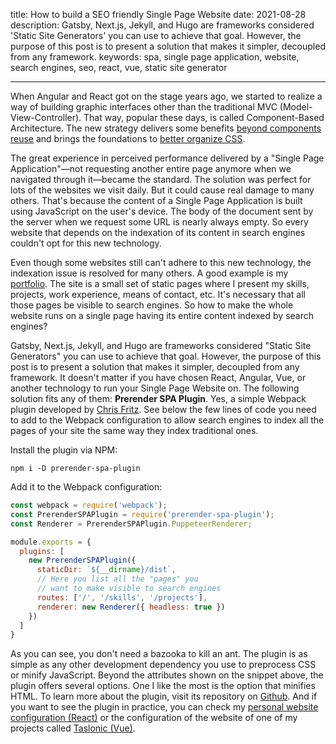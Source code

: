 title: How to build a SEO friendly Single Page Website
date: 2021-08-28
description: Gatsby, Next.js, Jekyll, and Hugo are frameworks considered 'Static Site Generators' you can use to achieve that goal. However, the purpose of this post is to present a solution that makes it simpler, decoupled from any framework.
keywords: spa, single page application, website, search engines, seo, react, vue, static site generator

---

When Angular and React got on the stage years ago, we started to realize a way of building graphic interfaces other than the traditional MVC (Model-View-Controller). That way, popular these days, is called Component-Based Architecture. The new strategy delivers some benefits [beyond components reuse](https://medium.com/hackernoon/components-beyond-reuse-6cef6848a748) and brings the foundations to [better organize CSS](https://rafaelcamargo.com/blog/bottles-and-principles-how-to-better-organize-css).

The great experience in perceived performance delivered by a "Single Page Application"—not requesting another entire page anymore when we navigated through it—became the standard. The solution was perfect for lots of the websites we visit daily. But it could cause real damage to many others. That's because the content of a Single Page Application is built using JavaScript on the user's device. The body of the document sent by the server when we request some URL is nearly always empty. So every website that depends on the indexation of its content in search engines couldn't opt for this new technology.

Even though some websites still can't adhere to this new technology, the indexation issue is resolved for many others. A good example is my [portfolio](https://rafaelcamargo.com). The site is a small set of static pages where I present my skills, projects, work experience, means of contact, etc. It's necessary that all those pages be visible to search engines. So how to make the whole website runs on a single page having its entire content indexed by search engines?

Gatsby, Next.js, Jekyll, and Hugo are frameworks considered "Static Site Generators" you can use to achieve that goal. However, the purpose of this post is to present a solution that makes it simpler, decoupled from any framework. It doesn't matter if you have chosen React, Angular, Vue, or another technology to run your Single Page Website on. The following solution fits any of them: **Prerender SPA Plugin**. Yes, a simple Webpack plugin developed by [Chris Fritz](https://github.com/chrisvfritz). See below the few lines of code you need to add to the Webpack configuration to allow search engines to index all the pages of your site the same way they index traditional ones.

Install the plugin via NPM:
```
npm i -D prerender-spa-plugin
```

Add it to the Webpack configuration:
``` javascript
const webpack = require('webpack');
const PrerenderSPAPlugin = require('prerender-spa-plugin');
const Renderer = PrerenderSPAPlugin.PuppeteerRenderer;

module.exports = {
  plugins: [
    new PrerenderSPAPlugin({
      staticDir: `${__dirname}/dist`,
      // Here you list all the "pages" you
      // want to make visible to search engines
      routes: ['/', '/skills', '/projects'],
      renderer: new Renderer({ headless: true })
    })
  ]
}
```

As you can see, you don't need a bazooka to kill an ant. The plugin is as simple as any other development dependency you use to preprocess CSS or minify JavaScript. Beyond the attributes shown on the snippet above, the plugin offers several options. One I like the most is the option that minifies HTML. To learn more about the plugin, visit its repository on [Github](https://github.com/chrisvfritz/prerender-spa-plugin). And if you want to see the plugin in practice, you can check my [personal website configuration (React)](https://github.com/rafaelcamargo/portfolio) or the configuration of the website of one of my projects called [Taslonic (Vue)](https://github.com/glorious-codes/glorious-taslonic-website).
